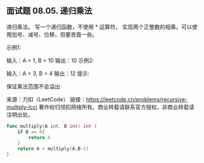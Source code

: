 ## 面试题 08.05. 递归乘法
递归乘法。 写一个递归函数，不使用 * 运算符， 实现两个正整数的相乘。可以使用加号、减号、位移，但要吝啬一些。

示例1:

 输入：A = 1, B = 10
 输出：10
示例2:

 输入：A = 3, B = 4
 输出：12
提示:

保证乘法范围不会溢出


来源：力扣（LeetCode）
链接：https://leetcode.cn/problems/recursive-mulitply-lcci
著作权归领扣网络所有。商业转载请联系官方授权，非商业转载请注明出处。

```go
func multiply(A int, B int) int {
    if B == 0{
        return 0
    }
    return A + multiply(A,B-1)
}
``` 


